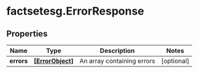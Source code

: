 # factsetesg.ErrorResponse

## Properties

Name | Type | Description | Notes
------------ | ------------- | ------------- | -------------
**errors** | [**[ErrorObject]**](ErrorObject.md) | An array containing errors | [optional] 


